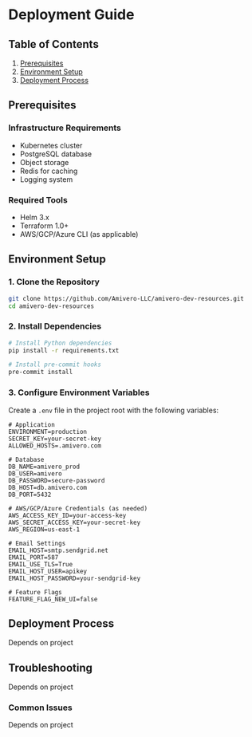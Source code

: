 # Deployment Guide

## Table of Contents
1. [Prerequisites](#prerequisites)
2. [Environment Setup](#environment-setup)
3. [Deployment Process](#deployment-process)

## Prerequisites

### Infrastructure Requirements
- Kubernetes cluster
- PostgreSQL database
- Object storage
- Redis for caching
- Logging system

### Required Tools
- Helm 3.x
- Terraform 1.0+
- AWS/GCP/Azure CLI (as applicable)

## Environment Setup

### 1. Clone the Repository
```bash
git clone https://github.com/Amivero-LLC/amivero-dev-resources.git
cd amivero-dev-resources
```

### 2. Install Dependencies
```bash
# Install Python dependencies
pip install -r requirements.txt

# Install pre-commit hooks
pre-commit install
```

### 3. Configure Environment Variables
Create a `.env` file in the project root with the following variables:

```env
# Application
ENVIRONMENT=production
SECRET_KEY=your-secret-key
ALLOWED_HOSTS=.amivero.com

# Database
DB_NAME=amivero_prod
DB_USER=amivero
DB_PASSWORD=secure-password
DB_HOST=db.amivero.com
DB_PORT=5432

# AWS/GCP/Azure Credentials (as needed)
AWS_ACCESS_KEY_ID=your-access-key
AWS_SECRET_ACCESS_KEY=your-secret-key
AWS_REGION=us-east-1

# Email Settings
EMAIL_HOST=smtp.sendgrid.net
EMAIL_PORT=587
EMAIL_USE_TLS=True
EMAIL_HOST_USER=apikey
EMAIL_HOST_PASSWORD=your-sendgrid-key

# Feature Flags
FEATURE_FLAG_NEW_UI=false
```

## Deployment Process

Depends on project

## Troubleshooting

Depends on project

### Common Issues

Depends on project
